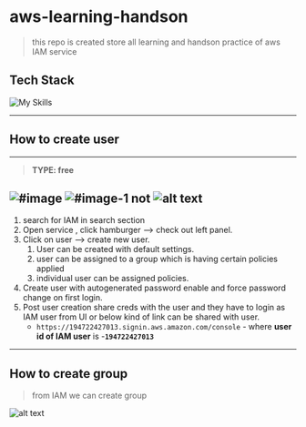 # aws-learning-handson
> this repo is created store all learning and handson practice of aws IAM service
## Tech Stack

![My Skills](https://go-skill-icons.vercel.app/api/icons?i=aws,linux,&perline=2)

<!-- ```md
![My Skills](https://go-skill-icons.vercel.app/api/icons?i=aws,linux,&perline=2)
``` -->

---
## How to create user 
---
>**TYPE: free**

![#image](image.png)
![#image-1 not](image-1.png)
![alt text](image-2.png)
---

1. search for IAM in search section
1. Open service , click hamburger --> check out left panel.
1. Click on user --> create new user.
    1. User can be created with default settings.
    1. user can be assigned to a group which is having certain policies applied
    1. individual user can be assigned policies.
1. Create user with autogenerated password enable and force password change on first login.
1. Post user creation share creds with the user and they have to login as IAM user from UI or below kind of link can be shared with user.
    - `https://194722427013.signin.aws.amazon.com/console` - where **user id of IAM user** is -**`194722427013`**

---
## How to create group 

> from IAM we can create group

![alt text](image-3.png)
